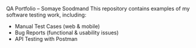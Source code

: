 QA Portfolio – Somaye Soodmand
This repository contains examples of my software testing work, including:
   - Manual Test Cases (web & mobile)
   - Bug Reports (functional & usability issues)
   - API Testing with Postman
